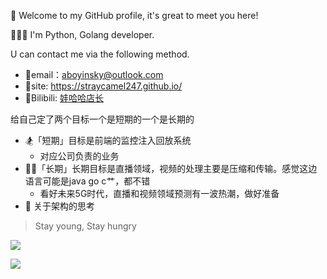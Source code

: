🎉 Welcome to my GitHub profile, it's great to meet you here!

👨🏻‍💻 I'm Python, Golang developer.

U can contact me via the following method.
- 🐒email：aboyinsky@outlook.com
- 🐾site: https://straycamel247.github.io/
- 🤖Bilibili: [娃哈哈店长](https://space.bilibili.com/259800790/dynamic)

给自己定了两个目标一个是短期的一个是长期的
- 🏂「短期」目标是前端的监控注入回放系统
    - 对应公司负责的业务  
- 🤳🏽「长期」长期目标是直播领域，视频的处理主要是压缩和传输。感觉这边语言可能是java go c艹，都不错
    - 看好未来5G时代，直播和视频领域预测有一波热潮，做好准备
- 🤔 关于架构的思考

> Stay young, Stay hungry

![](https://github-readme-stats.vercel.app/api/top-langs/?username=StrayCamel247&layout=compact&count_private=true&hide_title=true&include_all_commits=true)

![](https://github-readme-stats.vercel.app/api?username=StrayCamel247&show_icons=true&count_private=true&hide_title=true&include_all_commits=true&hide=issues)
